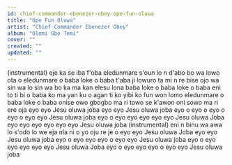 ```yaml
---
id: chief-commander-ebenezer-obey-ope-fun-oluwa
title: "Ope Fun Oluwa"
artist: "Chief Commander Ebenezer Obey"
album: "Olomi Gbo Temi"
cover: ""
created: ""
updated: ""
---
```


(instrumental)
eje ka se iba f'oba eledunmare
s'oun lo n d'abo bo wa lowo ota o
eledunmare o baba loke o baba
t'aba ji lowuro ta mi n re bise ojo wa
sin wa lo sin wa bo ka ma kan elesu lona
baba loke o baba loke o baba
eni to ti bi o baba ko ma yan ku o
agan ti ko yibi ko fun won lomo
eledunmare o baba loke o baba
onise owo gbogbo ma ri towo se
k'awon oni sowo ma ri ere oja
eyo eyo Jesu oluwa joba
eyo eyo Jesu oluwa joba
eyo o eyo o eyo o eyo o
eyo eyo Jesu oluwa joba
eyo o eyo eyo eyo
eyo eyo Jesu oluwa Joba
eyo eyo eyo eyo
eyo eyo Jesu oluwa joba
(instrumental)
eni n binu wa awa lo s'odo lo we
eja nla ni o yo oju re je o
eyo eyo Jesu oluwa Joba
eyo eyo Jesu oluwa joba
eyo o eyo eyo eyo o
eyo eyo Jesu oluwa joba
eyo o eyo eyo eyo
eyo eyo Jesu oluwa Joba
eyo o eyo eyo eyo o
eyo eyo Jesu oluwa joba
